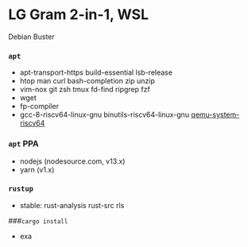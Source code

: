 LG Gram 2-in-1, WSL
========
Debian Buster

### `apt`
- apt-transport-https build-essential lsb-release
- htop man curl bash-completion zip unzip
- vim-nox git zsh tmux fd-find ripgrep fzf
- wget
- fp-compiler
- gcc-8-riscv64-linux-gnu binutils-riscv64-linux-gnu [qemu-system-riscv64]

[qemu-system-riscv64]: https://github.com/simnalamburt/qemu-system-riscv64.deb

### `apt` PPA
- nodejs (nodesource.com, v13.x)
- yarn (v1.x)

### `rustup`
- stable: rust-analysis rust-src rls

###`cargo install`
- exa
